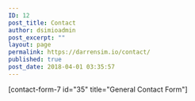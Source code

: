 ```yaml
---
ID: 12
post_title: Contact
author: dsimioadmin
post_excerpt: ""
layout: page
permalink: https://darrensim.io/contact/
published: true
post_date: 2018-04-01 03:35:57
---
```

[contact-form-7 id="35" title="General Contact Form"]